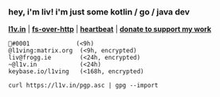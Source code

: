 <h3 align="left">hey, i'm liv! i'm just some kotlin / go / java dev</h3>

[**l1v.in**](https://l1v.in) | [**fs-over-http**](https://i.l1v.in) | [**heartbeat**](https://hb.l1v.in) | [**donate to support my work**](https://paypal.me/livisalive/5USD)

```
🐸឵#0001				(<9h)
@l1ving:matrix.org	(<9h, encrypted)
liv@frogg.ie		(<24h, encrypted)
~@l1v.in			(<24h)
keybase.io/l1ving	(<168h, encrypted)
```

`curl https://l1v.in/pgp.asc | gpg --import`
